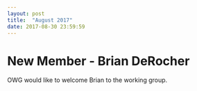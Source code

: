 ```yaml
---
layout: post
title:  "August 2017"
date: 2017-08-30 23:59:59
---
```


# New Member - Brian DeRocher

OWG would like to welcome Brian to the working group.

